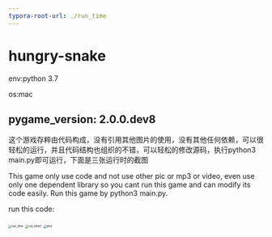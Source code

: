 ```yaml
---
typora-root-url: ./run_time
---
```


# hungry-snake
env:python 3.7

os:mac

pygame_version: 2.0.0.dev8
----------------------------
这个游戏存粹由代码构成，没有引用其他图片的使用，没有其他任何依赖，可以很轻松的运行，并且代码结构也组织的不错，可以轻松的修改源码，执行python3 main.py即可运行，下面是三张运行时的截图

This game only use code and not use other pic or mp3 or video, even use only one dependent library so you cant run this game and can modify its code easily. Run this game by python3 main.py.

run this code:

<img src="/run_time.png" alt="run_time" style="zoom:40%;" />

<img src="/run_time2.png" alt="run_time2" style="zoom:40%;" />

<img src="/end.png" alt="end" style="zoom:40%;" />